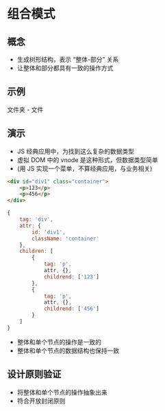 # 组合模式

## 概念
- 生成树形结构，表示 “整体-部分” 关系
- 让整体和部分都具有一致的操作方式

## 示例
文件夹 - 文件

## 演示
- JS 经典应用中，为找到这么复杂的数据类型
- 虚拟 DOM 中的 vnode 是这种形式，但数据类型简单
- (用 JS 实现一个菜单，不算经典应用，与业务相关)

```html
<div id="div1" class="container">
    <p>123</p>
    <p>456</p>
</div>
```

```javascript
{
    tag: 'div',
    attr: {
        id: 'div1',
        className: 'container'
    },
    children: [
        {
            tag: 'p',
            attr, {},
            childrend: ['123']
        },
        {
            tag: 'p',
            attr, {},
            childrend: ['456']
        }
    ]
}
```
- 整体和单个节点的操作是一致的
- 整体和单个节点的数据结构也保持一致

## 设计原则验证
- 将整体和单个节点的操作抽象出来
- 符合开放封闭原则